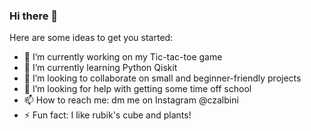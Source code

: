 ### Hi there 👋

Here are some ideas to get you started:

- 🔭 I’m currently working on my Tic-tac-toe game
- 🌱 I’m currently learning Python Qiskit
- 👯 I’m looking to collaborate on small and beginner-friendly projects
- 🤔 I’m looking for help with getting some time off school
- 📫 How to reach me: dm me on Instagram @czalbini
- ⚡ Fun fact: I like rubik's cube and plants!


